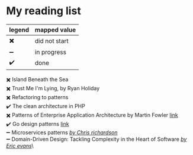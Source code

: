 My reading list
===============

legend | mapped value
-------|--------------
:heavy_multiplication_x: | did not start
:heavy_minus_sign: | in progress
:heavy_check_mark: | done

:heavy_multiplication_x: Island Beneath the Sea\
:heavy_multiplication_x: Trust Me I'm Lying, by Ryan Holiday\
:heavy_multiplication_x: Refactoring to patterns\
:heavy_check_mark: The clean architecture in PHP\
:heavy_multiplication_x: Patterns of Enterprise Application Architecture by Martin Fowler [link](https://www.amazon.com/Patterns-Enterprise-Application-Architecture-Martin/dp/0321127420)\
:heavy_check_mark: Go design patterns [link](https://www.packtpub.com/application-development/go-design-patterns)\
:heavy_minus_sign: Microservices patterns [*by Chris richardson*](https://chrisrichardson.net/about.html)\
:heavy_minus_sign: Domain-Driven Design: Tackling Complexity in the Heart of Software [*by Eric evans*](https://en.wikipedia.org/wiki/Eric_Evans_(technologist))\